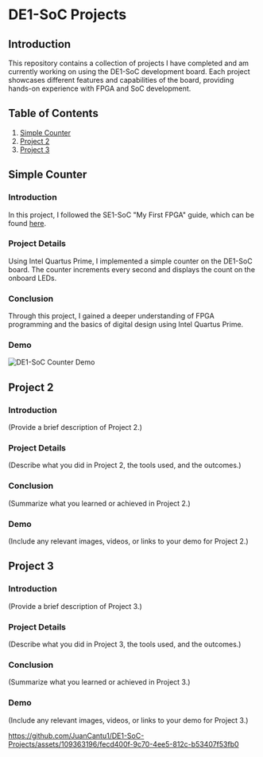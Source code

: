 # DE1-SoC Projects

## Introduction
This repository contains a collection of projects I have completed and am currently working on using the DE1-SoC development board. Each project showcases different features and capabilities of the board, providing hands-on experience with FPGA and SoC development.

## Table of Contents
1. [Simple Counter](#simple-counter)
2. [Project 2](#project-2)
3. [Project 3](#project-3)

## Simple Counter
### Introduction
In this project, I followed the SE1-SoC "My First FPGA" guide, which can be found [here](http://www.ee.ic.ac.uk/pcheung/teaching/msc_experiment/My_First_Fpga.pdf).

### Project Details
Using Intel Quartus Prime, I implemented a simple counter on the DE1-SoC board. The counter increments every second and displays the count on the onboard LEDs.

### Conclusion
Through this project, I gained a deeper understanding of FPGA programming and the basics of digital design using Intel Quartus Prime.

### Demo
![DE1-SoC Counter Demo](https://github.com/JuanCantu1/DE1-SoC-Projects/assets/109363196/fecd400f-9c70-4ee5-812c-b53407f53fb0)

## Project 2
### Introduction
(Provide a brief description of Project 2.)

### Project Details
(Describe what you did in Project 2, the tools used, and the outcomes.)

### Conclusion
(Summarize what you learned or achieved in Project 2.)

### Demo
(Include any relevant images, videos, or links to your demo for Project 2.)

## Project 3
### Introduction
(Provide a brief description of Project 3.)

### Project Details
(Describe what you did in Project 3, the tools used, and the outcomes.)

### Conclusion
(Summarize what you learned or achieved in Project 3.)

### Demo
(Include any relevant images, videos, or links to your demo for Project 3.)



https://github.com/JuanCantu1/DE1-SoC-Projects/assets/109363196/fecd400f-9c70-4ee5-812c-b53407f53fb0


